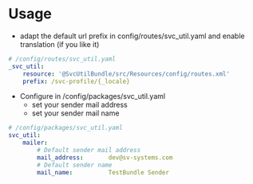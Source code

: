 Usage
=====

* adapt the default url prefix in config/routes/svc_util.yaml and enable translation (if you like it)

```yaml
# /config/routes/svc_util.yaml
_svc_util:
    resource: '@SvcUtilBundle/src/Resources/config/routes.xml'
    prefix: /svc-profile/{_locale}
```

* Configure in /config/packages/svc_util.yaml
  * set your sender mail address
  * set your sender mail name

```yaml
# /config/packages/svc_util.yaml
svc_util:
    mailer:
        # Default sender mail address
        mail_address:       dev@sv-systems.com
        # Default sender name
        mail_name:          TestBundle Sender
```
